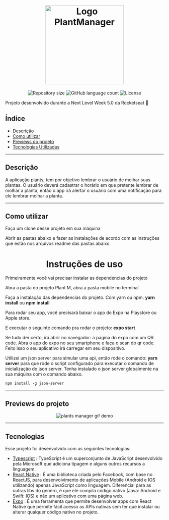 <h1 align="center">
  <img src="https://ik.imagekit.io/8qmbx6p1dq/Plant_Manager/Logo_B6avEF9i3.png" alt="Logo PlantManager" width="250px">
</h1>

<p align="center">
 <img alt="Repository size" src="https://img.shields.io/github/repo-size/luizeduul/PlantsManager">
 <img alt="GitHub language count" src="https://img.shields.io/github/languages/count/luizeduul/PlantsManager">
 <img alt="License" src="https://img.shields.io/badge/license-MIT-brightgreen">
</p>
<p>Projeto desenvolvido durante a Next Level Week 5.0 da Rocketseat 🚀</p>

## Índice

- [Descrição](#descrição)
- [Como utilizar](#como-utilizar)
- [Previews do projeto](#previews-do-projeto)
- [Tecnologias Utilizadas](#tecnologias)

---

## Descrição

<p>A aplicação plants, tem por objetivo lembrar o usuário de molhar suas plantas. O usuário deverá cadastrar o horário em que pretente lembrar de molhar a planta, então o app irá alertar o usuário com uma notificação para ele lembrar molhar a planta.</p>

---

## Como utilizar

<p>Faça um clone desse projeto em sua máquina</p>
<p>Abrir as pastas abaixo e fazer as instalações de acordo com as instruções que estão nos arquivos readme das pastas abaixo</p>

<h1 align="center">Instruções de uso</h1>

<p>Primeiramente você vai precisar instalar as dependencias do projeto</p>
<p>Abra a pasta do projeto Plant M, abra a pasta mobile no terminal</p>

<p>Faça a instalação das dependencias do projeto. Com yarn ou npm. <strong> yarn install</strong> ou <strong> npm install</strong></p>

<p>Para rodar seu app, você precisará baixar o app do Expo na Playstore ou Apple store.</p>

<p>E executar o seguinte comando pra rodar o projeto: <strong>expo start</strong></p>

<p>Se tudo der certo, irá abrir no navegador: a pagina do expo com um QR code.
Abra o app do expo no seu smartphone e faça o scan do qr code. Feito isso o seu aplicativo irá carregar em seu dispositivo.</p>

<p>Utilizei um json server para simular uma api, então rode o comando: <strong>yarn server</strong> para que rode o script configurado para executar o comando de inicialização do json server. Tenha instalado o json server globalmente na sua máquina com o comando abaixo.</p>

`npm install -g json-server`

---

## Previews do projeto

<p align="center">
  <img alt="plants manager gif demo" src="https://ik.imagekit.io/8qmbx6p1dq/Plant_Manager/plant_manager_6wfZZMwl_.gif"/>
</p>

---

## Tecnologias

Esse projeto foi desenvolvido com as seguintes tecnologias:

- [Typescript](https://www.typescriptlang.org/) : TypeScript é um superconjunto de JavaScript desenvolvido pela Microsoft que adiciona tipagem e alguns outros recursos a linguagem.
- [React Native](https://facebook.github.io/react-native/) : É uma biblioteca criada pelo Facebook, com base no ReactJS, para desenvolvimento de aplicações Mobile (Android e IOS utilizando) apenas JavaScript como linguagem. Diferencial para as outras libs do genero, é que ele compila código nativo (Java: Android e Swift: IOS) e não um aplicativo com uma página web.
- [Expo](https://docs.expo.io/) : É uma ferramenta que permite desenvolver apps com React Native que permite fácil acesso as APIs nativas sem ter que instalar ou alterar qualquer código nativo no projeto.
